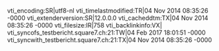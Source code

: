 vti_encoding:SR|utf8-nl
vti_timelastmodified:TR|04 Nov 2014 08:35:26 -0000
vti_extenderversion:SR|12.0.0.0
vti_cacheddtm:TX|04 Nov 2014 08:35:26 -0000
vti_filesize:IR|758
vti_backlinkinfo:VX|
vti_syncofs_testbericht.square7.ch\:21:TW|04 Feb 2017 18:01:51 -0000
vti_syncwith_testbericht.square7.ch\:21:TX|04 Nov 2014 08:35:26 -0000
